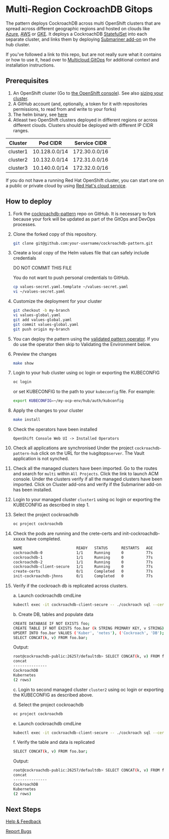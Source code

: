# Multi-Region CockroachDB Gitops

The pattern deploys CockroachDB across multi OpenShift clusters that are spread across different geographic regions and hosted on clouds like  [Azure](https://portal.azure.com/), [AWS](https://aws.amazon.com/) or [GKE](https://cloud.google.com/kubernetes-engine). It deploys a CockroachDB [StatefulSet](https://kubernetes.io/docs/concepts/workloads/controllers/statefulset/)
into each separate cluster, and links them by deploying [Submariner add-on](https://access.redhat.com/documentation/en-us/red_hat_advanced_cluster_management_for_kubernetes/2.5/html/add-ons/add-ons-overview#submariner) on the hub cluster.

If you've followed a link to this repo, but are not really sure what it contains
or how to use it, head over to [Multicloud GitOps](http://hybrid-cloud-patterns.io/multicloud-gitops/)
for additional context and installation instructions.

## Prerequisites

1. An OpenShift cluster (Go to [the OpenShift console](https://console.redhat.com/openshift/create)). See also [sizing your cluster](../cluster-sizing).
1. A GitHub account (and, optionally, a token for it with repositories permissions, to read from and write to your forks)
1. The helm binary, see [here](https://helm.sh/docs/intro/install/)
1. Atleast two OpenShift clusters deployed in different regions or across different clouds. Clusters should be deployed with different IP CIDR ranges.

| Cluster  |  Pod CIDR |  Service CIDR |
|---|---|---|
| cluster1 | 10.128.0.0/14 | 172.30.0.0/16 |
| cluster2 | 10.132.0.0/14 | 172.31.0.0/16 |
| cluster3 | 10.140.0.0/14 | 172.32.0.0/16 |

If you do not have a running Red Hat OpenShift cluster, you can start one on a
public or private cloud by using [Red Hat's cloud
service](https://console.redhat.com/openshift/create).

## How to deploy

1. Fork the [cockroachdb-pattern](https://github.com/hybrid-cloud-patterns/cockroachdb-pattern) repo on GitHub.  It is necessary to fork because your fork will be updated as part of the GitOps and DevOps processes.

1. Clone the forked copy of this repository.

    ```sh
    git clone git@github.com:your-username/cockroachdb-pattern.git
    ```

1. Create a local copy of the Helm values file that can safely include credentials

    DO NOT COMMIT THIS FILE

    You do not want to push personal credentials to GitHub.

    ```sh
    cp values-secret.yaml.template ~/values-secret.yaml
    vi ~/values-secret.yaml
    ```

1. Customize the deployment for your cluster

   ```sh
   git checkout -b my-branch
   vi values-global.yaml
   git add values-global.yaml
   git commit values-global.yaml
   git push origin my-branch
   ```

1. You can deploy the pattern using the [validated pattern operator](/infrastructure/using-validated-pattern-operator/). If you do use the operator then skip to Validating the Environment below.

1. Preview the changes

    ```sh
    make show
    ```

1. Login to your hub cluster using oc login or exporting the KUBECONFIG

    ```sh
    oc login
    ```

    or set KUBECONFIG to the path to your `kubeconfig` file. For example:

    ```sh
    export KUBECONFIG=~/my-ocp-env/hub/auth/kubconfig
    ```

1. Apply the changes to your cluster

    ```sh
    make install
    ```

1. Check the operators have been installed

    ```text
    OpenShift Console Web UI -> Installed Operators
    ```

1. Check all applications are synchronised
    Under the project `cockroachdb-pattern-hub` click on the URL for the `hub`gitops`server`. The Vault application is not synched.

1. Check all the managed clusters have been imported.
    Go to the routes and search for `multi` within `All Projects`. Click the link to launch ACM console. Under the clusters verify if all the managed clusters have been imported. Click on Cluster add-ons and verify if the Submariner add-on has been installed.

1. Login to your managed cluster `cluster1` using oc login or exporting the KUBECONFIG as described in step 1.

1. Select the project cockroachdb

    ```sh
    oc project cockroachdb
    ```

1. Check the pods are running and the crete-certs and init-cockroachdb-xxxxx have completed.

    ```sh
    NAME                        READY   STATUS      RESTARTS   AGE
    cockroachdb-0               1/1     Running     0          77s
    cockroachdb-1               1/1     Running     0          77s
    cockroachdb-2               1/1     Running     0          77s
    cockroachdb-client-secure   1/1     Running     0          77s
    create-certs                0/1     Completed   0          77s
    init-cockroachdb-jhnns      0/1     Completed   0          77s
    ```

1. Verify if the cockroach db is replicated across clusters.

   a. Launch cockroachdb cmdLine

    ```sh
    kubectl exec -it cockroachdb-client-secure -- ./cockroach sql --certs-dir=/cockroach-certs --host=cockroachdb-public
    ```

   b. Create DB, tables and populate data

    ```sh
    CREATE DATABASE IF NOT EXISTS foo;
    CREATE TABLE IF NOT EXISTS foo.bar (k STRING PRIMARY KEY, v STRING); 
    UPSERT INTO foo.bar VALUES ('Kuber', 'netes'), ('Cockroach', 'DB');
    SELECT CONCAT(k, v) FROM foo.bar;
    ```

    Output:

    ```sh
    root@cockroachdb-public:26257/defaultdb> SELECT CONCAT(k, v) FROM foo.bar;
    concat
    ---------------
    CockroachDB
    Kubernetes
    (2 rows)
    ```

   c. Login to second managed cluster `cluster2` using oc login or exporting the KUBECONFIG as described above.

   d. Select the project cockroachdb

    ```sh
    oc project cockroachdb
    ```

   e. Launch cockroachdb cmdLine

    ```sh
    kubectl exec -it cockroachdb-client-secure -- ./cockroach sql --certs-dir=/cockroach-certs --host=cockroachdb-public
    ```

   f. Verify the table and data is replicated

    ```sh
    SELECT CONCAT(k, v) FROM foo.bar;
    ```

    Output:

    ```sh
    root@cockroachdb-public:26257/defaultdb> SELECT CONCAT(k, v) FROM foo.bar;
    concat
    ---------------
    CockroachDB
    Kubernetes
    (2 rows)
    ```

## Next Steps

[Help & Feedback](https://groups.google.com/g/hybrid-cloud-patterns)

[Report Bugs](https://github.com/hybrid-cloud-patterns/cockroachdb-pattern/issues)

